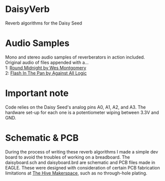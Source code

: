 # DaisyVerb
Reverb algorithms for the Daisy Seed

# Audio Samples
Mono and stereo audio samples of reverberators in action included.   
Original audio of files appended with a...    
1: [Round Midnight by Wes Montgomery](https://www.youtube.com/watch?v=PMhMiBxuqkg)   
2: [Flash In The Pan by Against All Logic](https://www.youtube.com/watch?v=LaSEOVulOY0)   

# Important note
Code relies on the Daisy Seed's analog pins A0, A1, A2, and A3. The hardware set-up for each one is a potentiometer wiping between 3.3V and GND.

# Schematic & PCB
During the process of writing these reverb algorithms I made a simple dev board to avoid the troubles of working on a breadboard. The daisyboard.sch and daisyboard.brd are schematic and PCB files made in EAGLE. These were designed with consideration of certain PCB fabrication limitations at [The Hive Makerspace](https://hive.ece.gatech.edu), such as no through-hole plating.


